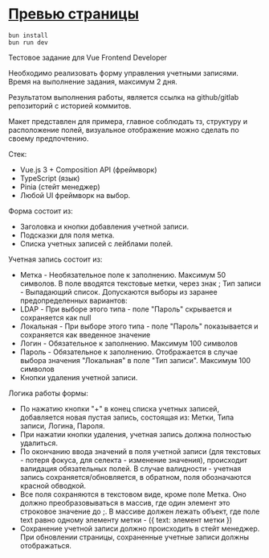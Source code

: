 # [Превью страницы](https://ellis-ttt.github.io/test-saasoft/)

```
bun install
bun run dev
```

Тестовое задание для Vue Frontend Developer

Необходимо реализовать форму управления учетными записями.
Время на выполнение задания, максимум 2 дня.

Результатом выполнения работы, является ссылка на github/gitlab репозиторий с историей коммитов.

Макет представлен для примера, главное соблюдать тз, структуру и расположение полей, визуальное отображение можно
сделать по своему предпочтению.

Стек:

- Vue.js 3 + Composition API (фреймворк)
- TypeScript (язык)
- Pinia (стейт менеджер)
- Любой UI фреймворк на выбор.

Форма состоит из:

- Заголовка и кнопки добавления учетной записи.
- Подсказки для поля метка.
- Списка учетных записей с лейблами полей.

Учетная запись состоит из:

- Метка - Необязательное поле к заполнению. Максимум 50 символов. В поле вводятся текстовые метки, через знак ;
  Тип записи - Выпадающий список. Допускаются выборы из заранее предопределенных вариантов:
- LDAP - При выборе этого типа - поле "Пароль" скрывается и сохраняется как null
- Локальная - При выборе этого типа - поле "Пароль" показывается и сохраняется как введенное значение
- Логин - Обязательное к заполнению. Максимум 100 символов
- Пароль - Обязательное к заполнению. Отображается в случае выбора значения "Локальная" в поле "Тип записи". Максимум 100
  символов
- Кнопки удаления учетной записи.

Логика работы формы:

- По нажатию кнопки "+" в конец списка учетных записей, добавляется новая пустая запись, состоящая из: Метки, Типа записи,
  Логина, Пароля.
- При нажатии кнопки удаления, учетная запись должна полностью удалиться.
- По окончанию ввода значений в поля учетной записи (для текстовых - потеря фокуса, для селекта - изменение значения),
  происходит валидация обязательных полей. В случае валидности - учетная запись сохраняется/обновляется, в обратном, поля
  обозначаются красной обводкой.
- Все поля сохраняются в текстовом виде, кроме поле Метка. Оно должно преобразовываться в массив, где один элемент это
  строковое значение до ;. В массиве должен лежать объект, где поле text равно одному элементу метки - ({ text: элемент
  метки })
- Сохранение учетной записи должно происходить в стейт менеджер. При обновлении страницы, сохраненные учетные записи
  должны отображаться.
